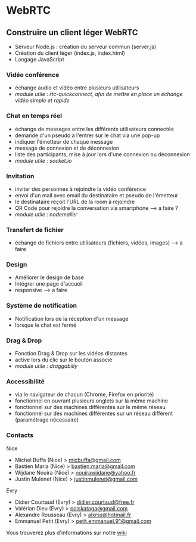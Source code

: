 # WebRTC

## Construire un client léger WebRTC

* Serveur Node.js : création du serveur commun (server.js)
* Création du client léger (index.js, index.html)
* Langage JavaScript

### Vidéo conférence

* échange audio et vidéo entre plusieurs utilisateurs
* _module utile : rtc-quickconnect, afin de mettre en place un échange vidéo simple et rapide_

### Chat en temps réel
* échange de messages entre les différents utilisateurs connectés
* demande d'un pseudo à l'entrer sur le chat via une pop-up
* indiquer l'émetteur de chaque message
* message de connexion et de déconnexion
* liste des participants, mise à jour lors d'une connexion ou déconnexion
* _module utile : socket.io_

### Invitation
* inviter des personnes à rejoindre la vidéo conférence
* envoi d'un mail avec email du destinataire et pseudo de l'émetteur
* le destinataire reçoit l'URL de la room à rejoindre
* QR Code pour rejoidre la conversation via smartphone --> a faire ?
* _module utile : nodemailer_
  
### Transfert de fichier
* échange de fichiers entre utilisateurs (fichiers, vidéos, images) --> a faire
  
### Design
* Améliorer le design de base
* Intégrer une page d'accueil
* responsive --> a faire

### Système de notification
* Notification lors de la réception d'un message
* lorsque le chat est fermé

### Drag & Drop
* Fonction Drag & Drop sur les vidéos distantes
* active lors du clic sur le bouton associé
* _module utile : draggabilly_
  
### Accessibilité
* via le navigateur de chacun (Chrome, Firefox en priorité)
* fonctionnel en ouvrant plusieurs onglets sur la même machine
* fonctionnel sur des machines différentes sur le même réseau
* fonctionnel sur des machines différentes sur un réseau différent (paramétrage nécessaire)

### Contacts

Nice
* Michel Buffa (Nice) > micbuffa@gmail.com
* Bastien Maria (Nice) > bastien.maria@gmail.com
* Wijdane Nouira (Nice) > nouirawijdane@yahoo.fr
* Justin Mulenet (Nice) > justinmulenet@gmail.com

Evry
* Didier Courtaud (Evry) > didier.courtaud@free.fr
* Valérian Dieu (Evry) > polskataga@gmail.com
* Alexandre Rousseau (Evry) > alxrss@hotmail.fr
* Emmanuel Petit (Evry) > petit.emmanuel.91@gmail.com


Vous trouverez plus d'informations sur notre [wiki](https://github.com/ALXRSS/WebRTC-Conf/wiki)
